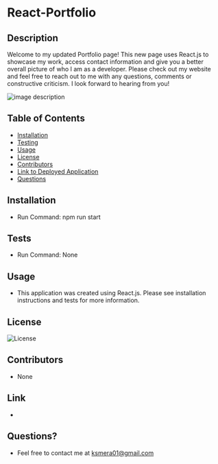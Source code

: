 # React-Portfolio

## Description

  Welcome to my updated Portfolio page! This new page uses React.js to showcase my work, access contact information and give you a better overall picture of who I am as a developer. Please check out my website and feel free to reach out to me with any questions, comments or constructive criticism. I look forward to hearing from you!

  ![image description](./images/folder.png)

  ## Table of Contents
  
  - [Installation](#installation)
  - [Testing](#tests)
  - [Usage](#usage)
  - [License](#license)
  - [Contributors](#contributors)
  - [Link to Deployed Application](#link)
  - [Questions](#questions)

  ## Installation

  - Run Command: npm run start

  ## Tests
  
  - Run Command: None

  ## Usage

  - This application was created using React.js. Please see installation instructions and tests for more information.

  ## License

  ![License](https://img.shields.io/badge/License-MIT-orange.svg)

  ## Contributors

  - None
  
  ## Link

  - 

  ## Questions? 
  
  - Feel free to contact me at ksmera01@gmail.com